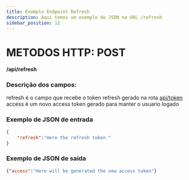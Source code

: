 ```yaml
---
title: Exemplo Endpoint Refresh
description: Aqui temos um exemplo do JSON na URL /refresh 
sidebar_position: 12
---
```

# METODOS HTTP: POST
#### /api/refresh
### Descrição dos campos:
refresh é o campo que recebe o token refresh gerado na rota [api/token](./token)
access é um novo access token gerado para manter o usuario logado 
### Exemplo de JSON de entrada
```json
{
    "refresh":"Here the refresh token "
}
```
### Exemplo de JSON de saída
```json
{"access":"Here will be generated the new access token"}
```